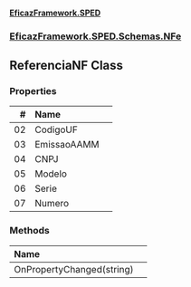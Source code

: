 #### [EficazFramework.SPED](EficazFrameworkSPED.md 'EficazFramework SPED')
### [EficazFramework.SPED.Schemas.NFe](EficazFramework.SPED.Schemas.NFe.md 'EficazFramework.SPED.Schemas.NFe')

## ReferenciaNF Class
### Properties

| # | Name | |
| ---: | :--- | :--- |
| 02 | CodigoUF |  |
| 03 | EmissaoAAMM |  |
| 04 | CNPJ |  |
| 05 | Modelo |  |
| 06 | Serie |  |
| 07 | Numero |  |
### Methods

| Name | |
| :--- | :--- |
| OnPropertyChanged(string) |  |
